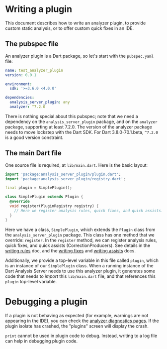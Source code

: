 # Writing a plugin

This document describes how to write an analyzer plugin, to provide custom
static analysis, or to offer custom quick fixes in an IDE.

## The pubspec file

An analyzer plugin is a Dart package, so let's start with the `pubspec.yaml` file:

```yaml
name: test_analyzer_plugin
version: 0.0.1

environment:
  sdk: '>=3.6.0 <4.0.0'

dependencies:
  analysis_server_plugin: any
  analyzer: ^7.2.0
```

There is nothing special about this pubspec; note that we need a dependency on
the `analysis_server_plugin` package, and on the `analyzer` package, supporting
at least 7.2.0. The version of the analyzer package needs to move lockstep with
the Dart SDK. For Dart 3.8.0-70.1.beta, `^7.2.0` is a good version constraint.

## The main Dart file

One source file is required, at `lib/main.dart`. Here is the basic layout:

```dart
import 'package:analysis_server_plugin/plugin.dart';
import 'package:analysis_server_plugin/registry.dart';

final plugin = SimplePlugin();

class SimplePlugin extends Plugin {
  @override
  void register(PluginRegistry registry) {
    // Here we register analysis rules, quick fixes, and quick assists.
  }
}
```

Here we have a class, `SimplePlugin`, which extends the `Plugin` class from the
`analysis_server_plugin` package. This class has one method that we override:
`register`. In the `register` method, we can register analysis rules, quick
fixes, and quick assists (CorrectionProducers). See details in the
[writing rules][] doc, and the [writing fixes][] and [writing assists][] docs.

Additionally, we provide a top-level variable in this file called `plugin`,
which is an instance of our `SimplePlugin` class. When a running instance of
the Dart Analysis Server needs to use this analyzer plugin, it generates some
code that needs to _import_ this `lib/main.dart` file, and that references this
`plugin` top-level variable.

# Debugging a plugin

If a plugin is not behaving as expected (for example, warnings are not
appearing in the IDE), you can check the [analyzer diagnostics pages][]. If the
plugin isolate has crashed, the "plugins" screen will display the crash.

`print` cannot be used in plugin code to debug. Instead, writing to a log file
can help in debugging plugin code.

[writing rules]: https://github.com/dart-lang/sdk/blob/main/pkg/analysis_server_plugin/doc/writing_rules.md
[writing fixes]: https://github.com/dart-lang/sdk/blob/main/pkg/analysis_server_plugin/doc/writing_fixes.md
[writing assists]: https://github.com/dart-lang/sdk/blob/main/pkg/analysis_server_plugin/doc/writing_assists.md
[analyzer diagnostics pages]: https://github.com/dart-lang/sdk/blob/main/pkg/analysis_server/doc/tutorial/instrumentation.md#open-the-analyzer-diagnostics-pages
